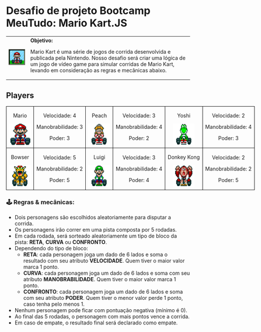 <h1>Desafio de projeto Bootcamp MeuTudo: Mario Kart.JS</h1>

<table>
    <tr>
        <td>
            <img src="./docs/header.gif" alt="Mario Kart" width="200">
        </td>
        <td>
            <b>Objetivo:</b>
            <p>Mario Kart é uma série de jogos de corrida desenvolvida e publicada pela Nintendo. Nosso desafio será criar uma lógica de um jogo de vídeo game para simular corridas de Mario Kart, levando em consideração as regras e mecânicas abaixo.</p>
        </td>
    </tr>
</table>

<h2>Players</h2>
<table style="border-collapse: collapse; width: 800px; margin: 0 auto;">
    <tr>
        <td style="border: 1px solid black; text-align: center;">
            <p>Mario</p>
            <img src="./docs/mario.gif" alt="Mario Kart" width="60" height="60">
        </td>
        <td style="border: 1px solid black; text-align: center;">
            <p>Velocidade: 4</p>
            <p>Manobrabilidade: 3</p>
            <p>Poder: 3</p>
        </td>
        <td style="border: 1px solid black; text-align: center;">
            <p>Peach</p>
            <img src="./docs/peach.gif" alt="Mario Kart" width="60" height="60">
        </td>
        <td style="border: 1px solid black; text-align: center;">
            <p>Velocidade: 3</p>
            <p>Manobrabilidade: 4</p>
            <p>Poder: 2</p>
        </td>
        <td style="border: 1px solid black; text-align: center;">
            <p>Yoshi</p>
            <img src="./docs/yoshi.gif" alt="Mario Kart" width="60" height="60">
        </td>
        <td style="border: 1px solid black; text-align: center;">
            <p>Velocidade: 2</p>
            <p>Manobrabilidade: 4</p>
            <p>Poder: 3</p>
        </td>
    </tr>
    <tr>
        <td style="border: 1px solid black; text-align: center;">
            <p>Bowser</p>
            <img src="./docs/bowser.gif" alt="Mario Kart" width="60" height="60">
        </td>
        <td style="border: 1px solid black; text-align: center;">
            <p>Velocidade: 5</p>
            <p>Manobrabilidade: 2</p>
            <p>Poder: 5</p>
        </td>
        <td style="border: 1px solid black; text-align: center;">
            <p>Luigi</p>
            <img src="./docs/luigi.gif" alt="Mario Kart" width="60" height="60">
        </td>
        <td style="border: 1px solid black; text-align: center;">
            <p>Velocidade: 3</p>
            <p>Manobrabilidade: 4</p>
            <p>Poder: 4</p>
        </td>
        <td style="border: 1px solid black; text-align: center;">
            <p>Donkey Kong</p>
            <img src="./docs/dk.gif" alt="Mario Kart" width="60" height="60">
        </td>
        <td style="border: 1px solid black; text-align: center;">
            <p>Velocidade: 2</p>
            <p>Manobrabilidade: 2</p>
            <p>Poder: 5</p>
        </td>
    </tr>
</table>

<h3>🕹️ Regras & mecânicas:</h3>

<ul>
  <li>Dois personagens são escolhidos aleatoriamente para disputar a corrida.</li>
  <li>Os personagens irão correr em uma pista composta por 5 rodadas.</li>
  <li>Em cada rodada, será sorteado aleatoriamente um tipo de bloco da pista: <strong>RETA</strong>, <strong>CURVA</strong> ou <strong>CONFRONTO</strong>.</li>
  <li>
    Dependendo do tipo de bloco:
    <ul>
      <li><strong>RETA</strong>: cada personagem joga um dado de 6 lados e soma o resultado com seu atributo <strong>VELOCIDADE</strong>. Quem tiver o maior valor marca 1 ponto.</li>
      <li><strong>CURVA</strong>: cada personagem joga um dado de 6 lados e soma com seu atributo <strong>MANOBRABILIDADE</strong>. Quem tiver o maior valor marca 1 ponto.</li>
      <li><strong>CONFRONTO</strong>: cada personagem joga um dado de 6 lados e soma com seu atributo <strong>PODER</strong>. Quem tiver o menor valor perde 1 ponto, caso tenha pelo menos 1.</li>
    </ul>
  </li>
  <li>Nenhum personagem pode ficar com pontuação negativa (mínimo é 0).</li>
  <li>Ao final das 5 rodadas, o personagem com mais pontos vence a corrida.</li>
  <li>Em caso de empate, o resultado final será declarado como empate.</li>
</ul>
